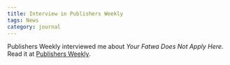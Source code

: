 ```yaml
---
title: Interview in Publishers Weekly
tags: News
category: journal
---
```

Publishers Weekly interviewed me about _Your Fatwa Does Not Apply Here_. Read it at <a href="http://www.publishersweekly.com/pw/by-topic/authors/interviews/article/57294-voices-of-dissent-pw-talks-with-karima-bennoune.html">Publishers Weekly</a>.